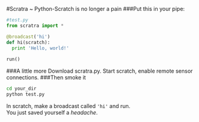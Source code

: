 #Scratra ~ Python-Scratch is no longer a pain
###Put this in your pipe:
```python
#test.py
from scratra import *

@broadcast('hi')
def hi(scratch):
  print 'Hello, world!'
  
run()
```
###A little more
Download scratra.py.
Start scratch, enable remote sensor connections.
###Then smoke it
```bash
cd your_dir
python test.py
```
In scratch, make a broadcast called `'hi'` and run.   
You just saved yourself a _headache_.